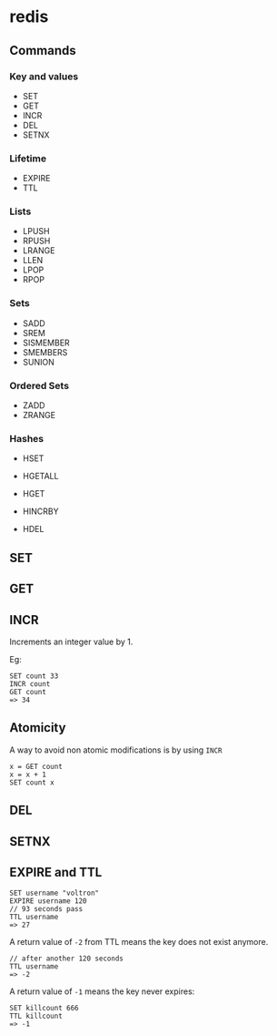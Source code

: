 # redis

## Commands

### Key and values

- SET
- GET
- INCR
- DEL
- SETNX

### Lifetime

- EXPIRE
- TTL

### Lists

- LPUSH
- RPUSH
- LRANGE
- LLEN
- LPOP
- RPOP

### Sets

- SADD
- SREM
- SISMEMBER
- SMEMBERS
- SUNION

### Ordered Sets

- ZADD
- ZRANGE

### Hashes

- HSET
- HGETALL
- HGET

- HINCRBY
- HDEL

## SET

## GET

## INCR

Increments an integer value by 1.

Eg:

```redis
SET count 33
INCR count
GET count
=> 34
```

## Atomicity

A way to avoid non atomic modifications is by using `INCR`

```redis
x = GET count
x = x + 1
SET count x
```

## DEL

## SETNX

## EXPIRE and TTL

```redis
SET username "voltron"
EXPIRE username 120
// 93 seconds pass
TTL username
=> 27
```

A return value of `-2` from TTL means the key does not exist anymore.

```redis
// after another 120 seconds
TTL username
=> -2
```

A return value of `-1` means the key never expires:

```redis
SET killcount 666
TTL killcount
=> -1
```
